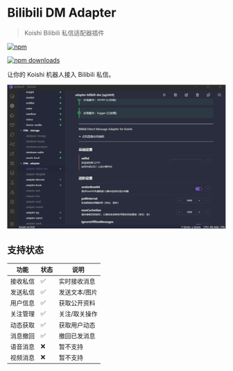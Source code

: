 # Bilibili DM Adapter

> Koishi Bilibili 私信适配器插件

[![npm](https://img.shields.io/npm/v/koishi-plugin-adapter-bilibili-dm?style=flat-square)](https://www.npmjs.com/package/koishi-plugin-adapter-bilibili-dm)    

[![npm downloads](https://img.shields.io/npm/dm/koishi-plugin-adapter-bilibili-dm)](https://www.npmjs.com/package/koishi-plugin-adapter-bilibili-dm)


让你的 Koishi 机器人接入 Bilibili 私信。

![preview.gif](https://raw.githubusercontent.com/Roberta001/koishi-plugin-adapter-bilibili-dm/refs/heads/docs/screenshot/preview.gif)


## 支持状态

| 功能 | 状态 | 说明 |
|------|------|------|
| 接收私信 | ✅ | 实时接收消息 |
| 发送私信 | ✅ | 发送文本/图片 |
| 用户信息 | ✅ | 获取公开资料 |
| 关注管理 | ✅ | 关注/取关操作 |
| 动态获取 | ✅ | 获取用户动态 |
| 消息撤回 | ✅ | 撤回已发消息 |
| 语音消息 | ❌ | 暂不支持 |
| 视频消息 | ❌ | 暂不支持 |

